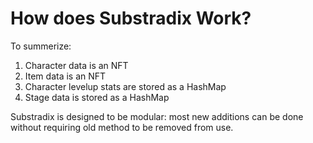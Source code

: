 # How does Substradix Work?
To summerize:

1. Character data is an NFT
2. Item data is an NFT
3. Character levelup stats are stored as a HashMap
4. Stage data is stored as a HashMap

Substradix is designed to be modular: most new additions can be done without requiring old method to be removed from use.

